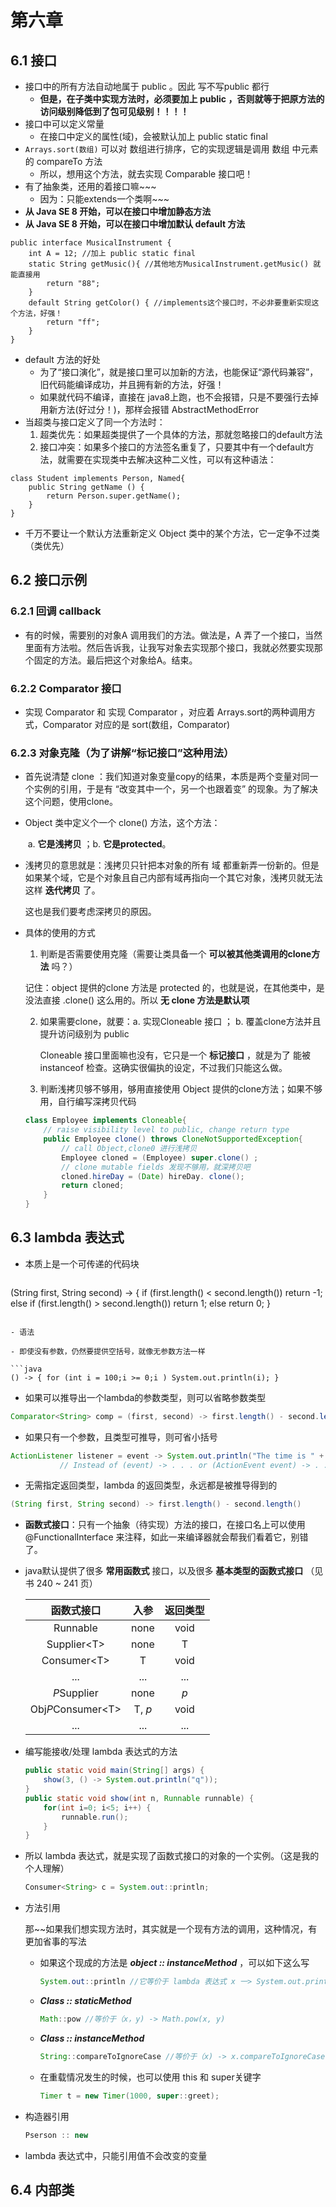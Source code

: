 # 第六章

## 6.1 接口

- 接口中的所有方法自动地属于 public 。因此 写不写public 都行
  - **但是，在子类中实现方法时，必须要加上 public ，否则就等于把原方法的 访问级别降低到了包可见级别！！！！**
- 接口中可以定义常量
  - 在接口中定义的属性(域)，会被默认加上 public static final
- `Arrays.sort(数组)` 可以对 数组进行排序，它的实现逻辑是调用 数组 中元素的 compareTo 方法
  - 所以，想用这个方法，就去实现 Comparable 接口吧！
- 有了抽象类，还用的着接口嘛~~~
  - 因为：只能extends一个类啊~~~
- **从 Java SE 8 开始，可以在接口中增加静态方法**
- **从 Java SE 8 开始，可以在接口中增加默认 default 方法**

```
public interface MusicalInstrument {
	int A = 12; //加上 public static final
	static String getMusic(){ //其他地方MusicalInstrument.getMusic() 就能直接用
		return "88";
	}
	default String getColor() { //implements这个接口时，不必非要重新实现这个方法，好强！
		return "ff";
	}
}
```

- default 方法的好处
  - 为了“接口演化”，就是接口里可以加新的方法，也能保证“源代码兼容”，旧代码能编译成功，并且拥有新的方法，好强！
  - 如果就代码不编译，直接在 java8上跑，也不会报错，只是不要强行去掉用新方法(好过分！)，那样会报错 AbstractMethodError
- 当超类与接口定义了同一个方法时：
  1. 超类优先：如果超类提供了一个具体的方法，那就忽略接口的default方法
  2. 接口冲突：如果多个接口的方法签名重复了，只要其中有一个default方法，就需要在实现类中去解决这种二义性，可以有这种语法：

```
class Student implements Person, Named{
	public String getName () { 
        return Person.super.getName(); 
    } 
}
```

- 千万不要让一个默认方法重新定义 Object 类中的某个方法，它一定争不过类（类优先）

## 6.2 接口示例

### 6.2.1 回调 callback

- 有的时候，需要别的对象A 调用我们的方法。做法是，A 弄了一个接口，当然里面有方法啦。然后告诉我，让我写对象去实现那个接口，我就必然要实现那个固定的方法。最后把这个对象给A。结束。

### 6.2.2 Comparator 接口

- 实现 Comparator 和 实现 Comparator ，对应着 Arrays.sort的两种调用方式，Comparator 对应的是 sort(数组，Comparator)

### 6.2.3 对象克隆（为了讲解“标记接口”这种用法）

- 首先说清楚 clone ：我们知道对象变量copy的结果，本质是两个变量对同一个实例的引用，于是有 “改变其中一个，另一个也跟着变” 的现象。为了解决这个问题，使用clone。

- Object 类中定义个一个 clone() 方法，这个方法：

  ​		a. **它是浅拷贝** ；b. **它是protected**。

- 浅拷贝的意思就是：浅拷贝只针把本对象的所有 域 都重新弄一份新的。但是如果某个域，它是个对象且自己内部有域再指向一个其它对象，浅拷贝就无法这样 **迭代拷贝** 了。

  这也是我们要考虑深拷贝的原因。

- 具体的使用的方式

  1. 判断是否需要使用克隆（需要让类具备一个 **可以被其他类调用的clone方法** 吗？）

  记住：object 提供的clone 方法是 protected 的，也就是说，在其他类中，是没法直接 .clone() 这么用的。所以 **无 clone 方法是默认项**

  2. 如果需要clone，就要：a. 实现Cloneable 接口 ； b. 覆盖clone方法并且提升访问级别为 public 

     Cloneable 接口里面嘛也没有，它只是一个 **标记接口** ，就是为了 能被 instanceof 检查。这确实很偏执的设定，不过我们只能这么做。

  3. 判断浅拷贝够不够用，够用直接使用 Object 提供的clone方法；如果不够用，自行编写深拷贝代码

	```java
    class Employee implements Cloneable{
        // raise visibility level to public, change return type
        public Employee clone() throws CloneNotSupportedException{
            // call Object,clone0 进行浅拷贝
			Employee cloned = (Employee) super.clone() ;
            // clone mutable fields 发现不够用，就深拷贝吧
			cloned.hireDay = (Date) hireDay. clone();
            return cloned;
        }
    }
	```

## 6.3 lambda 表达式

- 本质上是一个可传递的代码块

  ```java
(String first, String second) ->
{
    if (first.length() < second.length()) return -1;
    else if (first.length() > second.length()) return 1;
    else return 0;
}
  ```

- 语法

  - 即使没有参数，仍然要提供空括号，就像无参数方法一样 

  ```java
  () -> { for (int i = 100;i >= 0;i ) System.out.println(i); }
  ```

  - 如果可以推导出一个lambda的参数类型，则可以省略参数类型

  ```java
  Comparator<String> comp = (first, second) -> first.length() - second.length();
  ```

  - 如果只有一个参数，且类型可推导，则可省小括号

  ```java
  ActionListener listener = event -> System.out.println("The time is " + new Date()");
             // Instead of (event) -> . . . or (ActionEvent event) -> . . .
  ```

  - 无需指定返回类型，lambda 的返回类型，永远都是被推导得到的

  ```java
  (String first, String second) -> first.length() - second.length()
  ```

- **函数式接口**：只有一个抽象（待实现）方法的接口，在接口名上可以使用 @FunctionalInterface 来注释，如此一来编译器就会帮我们看着它，别错了。

- java默认提供了很多 **常用函数式** 接口，以及很多 **基本类型的函数式接口** （见书 240 ~ 241 页）

  |     函数式接口      |  入参  | 返回类型 |
  | :-----------------: | :----: | :------: |
  |      Runnable       |  none  |   void   |
  |    Supplier\<T\>    |  none  |    T     |
  |    Consumer\<T\>    |   T    |   void   |
  |         ...         |  ...   |   ...    |
  |     *P*Supplier     |  none  |   *p*    |
  | Obj*P*Consumer\<T\> | T, *p* |   void   |
  |         ...         |  ...   |   ...    |

- 编写能接收/处理 lambda 表达式的方法

  ```java
  public static void main(String[] args) {
      show(3, () -> System.out.println("q"));
  }
  public static void show(int n, Runnable runnable) {
      for(int i=0; i<5; i++) {
          runnable.run();
      }
  }
  ```

- 所以 lambda 表达式，就是实现了函数式接口的对象的一个实例。（这是我的个人理解）

  ```java
  Consumer<String> c = System.out::println;
  ```

- 方法引用

  那~~如果我们想实现方法时，其实就是一个现有方法的调用，这种情况，有更加省事的写法

  + 如果这个现成的方法是 ***object :: instanceMethod*** ，可以如下这么写
  
    ```java
    System.out::println //它等价于 lambda 表达式 x 一> System.out.println(x)
    ```
  
  + ***Class :: staticMethod***
  
    ```java
    Math::pow //等价于（x，y) -> Math.pow(x, y)
    ```
  
  + ***Class :: instanceMethod***
  
    ```java
    String::compareToIgnoreCase //等价于（x) -> x.compareToIgnoreCase(y)
    ```
  
  + 在重载情况发生的时候，也可以使用 this 和 super关键字
  
    ```java
    Timer t = new Timer(1000, super::greet);
    ```

- 构造器引用

  ```java
  Pserson :: new
  ```

- lambda 表达式中，只能引用值不会改变的变量

## 6.4 内部类

